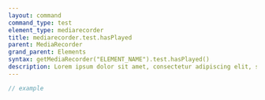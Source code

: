 ```yaml
---
layout: command
command_type: test
element_type: mediarecorder
title: mediarecorder.test.hasPlayed
parent: MediaRecorder
grand_parent: Elements
syntax: getMediaRecorder("ELEMENT_NAME").test.hasPlayed()
description: Lorem ipsum dolor sit amet, consectetur adipiscing elit, sed do eiusmod tempor incididunt ut labore et dolore magna aliqua. Ut enim ad minim veniam, quis nostrud exercitation ullamco laboris nisi ut aliquip ex ea commodo consequat.
---
```


```javascript
// example
```